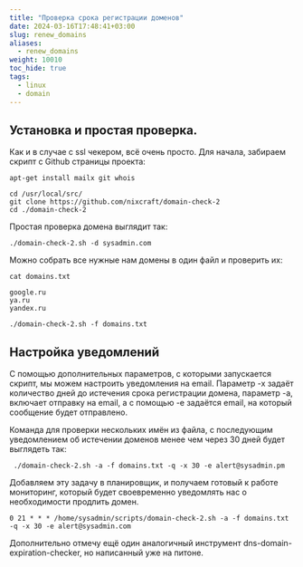 ```yaml
---
title: "Проверка срока регистрации доменов"
date: 2024-03-16T17:48:41+03:00
slug: renew_domains
aliases:
  - renew_domains
weight: 10010
toc_hide: true
tags:
  - linux
  - domain
---
```


## Установка и простая проверка.

Как и в случае с ssl чекером, всё очень просто. Для начала, забираем скрипт с Github страницы проекта:

```
apt-get install mailx git whois
```

```
cd /usr/local/src/
git clone https://github.com/nixcraft/domain-check-2
cd ./domain-check-2
```

Простая проверка домена выглядит так:

```
./domain-check-2.sh -d sysadmin.com
```

Можно собрать все нужные нам домены в один файл и проверить их:

```
cat domains.txt 

google.ru
ya.ru
yandex.ru
```

```
./domain-check-2.sh -f domains.txt
```
## Настройка уведомлений

С помощью дополнительных параметров, с которыми запускается скрипт, мы можем настроить уведомления на email. Параметр -x задаёт количество дней до истечения срока регистрации домена, параметр -a, включает отправку на email, а с помощью -e задаётся email, на который сообщение будет отправлено.

Команда для проверки нескольких имён из файла, с последующим уведомлением об истечении доменов менее чем через 30 дней будет выглядеть так:

```
 ./domain-check-2.sh -a -f domains.txt -q -x 30 -e alert@sysadmin.pm
```
Добавляем эту задачу в планировщик, и получаем готовый к работе мониторинг, который будет своевременно уведомлять нас о необходимости продлить домен.

```
0 21 * * * /home/sysadmin/scripts/domain-check-2.sh -a -f domains.txt -q -x 30 -e alert@sysadmin.com
```

Дополнительно отмечу ещё один аналогичный инструмент dns-domain-expiration-checker, но написанный уже на питоне. 



